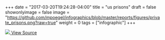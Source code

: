 +++
date = "2017-03-20T19:24:28-04:00"
title = "us prisons"
draft = false
showonlyimage = false
image = "https://github.com/mpoegel/infographics/blob/master/reports/figures/private_prisons.png?raw=true"
weight = 0
tags = ["infographic"]
+++

<a href="https://github.com/mpoegel/infographics/blob/master/reports/figures/private_prisons.png?raw=true">
<img class="full-page-img" src="https://github.com/mpoegel/infographics/blob/master/reports/figures/private_prisons.png?raw=true">
</a>

<a href="https://github.com/mpoegel/infographics/blob/master/src/R/us_prisons.R">
  <i class="fa fa-github"></i> View Source
</a>